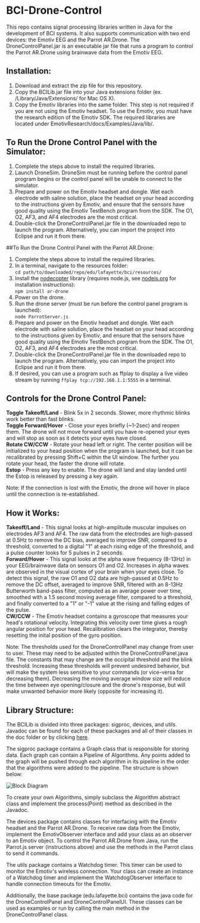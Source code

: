 # BCI-Drone-Control
This repo contains signal processing libraries written in Java for the development of BCI systems.  It also supports communication with two end devices: the Emotiv EEG and the Parrot AR.Drone.  The DroneControlPanel.jar is an executable jar file that runs a program to control the Parrot AR.Drone using brainwave data from the Emotiv EEG.

## Installation:
1. Download and extract the zip file for this repository.
2. Copy the BCILib.jar file into your Java extensions folder (ex. /Library/Java/Extensions/ for Mac OS X).
3. Copy the Emotiv libraries into the same folder.  This step is not required if you are not using the Emotiv headset.  To use the Emotiv, you must have the research edition of the Emotiv SDK.  The required libraries are located under EmotivResearch/docs/Examples/Java/lib/.

## To Run the Drone Control Panel with the Simulator:
1. Complete the steps above to install the required libraries.
2. Launch DroneSim.  DroneSim must be running before the control panel program begins or the control panel will be unable to connect to the simulator.
3. Prepare and power on the Emotiv headset and dongle.  Wet each electrode with saline solution, place the headset on your head according to the instructions given by Emotiv, and ensure that the sensors have good quality using the Emotiv TestBench program from the SDK.  The O1, O2, AF3, and AF4 electrodes are the most critical.
4. Double-click the DroneControlPanel.jar file in the downloaded repo to launch the program.  Alternatively, you can import the project into Eclipse and run it from there.

##To Run the Drone Control Panel with the Parrot AR.Drone:
1. Complete the steps above to install the required libraries.
2. In a terminal, navigate to the resources folder:  
`cd path/to/downloaded/repo/edu/lafayette/bci/resources/`
3. Install the [nodecopter](http://www.nodecopter.com) library (requires node.js, see [nodejs.org](https://nodejs.org) for installation instructions):  
`npm install ar-drone`
4. Power on the drone.
5. Run the drone server (must be run before the control panel program is launched):  
`node ParrotServer.js`
6. Prepare and power on the Emotiv headset and dongle.  Wet each electrode with saline solution, place the headset on your head according to the instructions given by Emotiv, and ensure that the sensors have good quality using the Emotiv TestBench program from the SDK.  The O1, O2, AF3, and AF4 electrodes are the most critical.
7. Double-click the DroneControlPanel.jar file in the downloaded repo to launch the program.  Alternatively, you can import the project into Eclipse and run it from there.
8. If desired, you can use a program such as ffplay to display a live video stream by running `ffplay tcp://192.168.1.1:5555` in a terminal.

## Controls for the Drone Control Panel:
**Toggle Takeoff/Land** - Blink 5x in 2 seconds.  Slower, more rhythmic blinks work better than fast blinks.  
**Toggle Forward/Hover** - Close your eyes briefly (~1-2sec) and reopen them.  The drone will not move forward until you have re-opened your eyes and will stop as soon as it detects your eyes have closed.  
**Rotate CW/CCW** - Rotate your head left or right.  The center position will be initialized to your head position when the program is launched, but it can be recalibrated by pressing Shift+C within the UI window.  The further you rotate your head, the faster the drone will rotate.  
**Estop** - Press any key to enable.  The drone will land and stay landed until the Estop is released by pressing a key again.

Note: If the connection is lost with the Emotiv, the drone will hover in place until the connection is re-established.

## How it Works:
**Takeoff/Land** - This signal looks at high-amplitude muscular impulses on electrodes AF3 and AF4.  The raw data from the electrodes are high-passed at 0.5Hz to remove the DC bias, averaged to improve SNR, compared to a threshold, converted to a digital "1" at each rising edge of the threshold, and a pulse counter looks for 5 pulses in 2 seconds.  
**Forward/Hover** - This signal looks at the alpha wave frequency (8-13Hz) in your EEG/brainwave data on sensors O1 and O2.  Increases in alpha waves are observed in the visual cortex of your brain when your eyes close.  To detect this signal, the raw O1 and O2 data are high-passed at 0.5Hz to remove the DC offset, averaged to improve SNR, filtered with an 8-13Hz Butterworth band-pass filter, computed as an average power over time, smoothed with a 1.5 second moving average filter, compared to a threshold, and finally converted to a "1" or "-1" value at the rising and falling edges of the pulse.  
**CW/CCW** - The Emotiv headset contains a gyroscope that measures your head's rotational velocity.  Integrating this velocity over time gives a rough angular position for your head.  Recalibration clears the integrator, thereby resetting the inital position of the gyro position.  

Note: The thresholds used for the DroneControlPanel may change from user to user.  These may need to be adjusted within the DroneControlPanel.java file.  The constants that may change are the occipital threshold and the blink threshold.  Increasing these thresholds will prevent undesired behavior, but will make the system less sensitive to your commands (or vice-versa for decreasing them).  Decreasing the moving average window size will reduce the time between eye opening/closure and the drone's response, but will make unwanted behavior more likely (opposite for increasing it).

## Library Structure:
The BCILib is divided into three packages: sigproc, devices, and utils.  Javadoc can be found for each of these packages and all of their classes in the doc folder or by clicking [here](http://htmlpreview.github.io/?https://github.com/garrisoh/BCI-Drone-Control/blob/master/doc/index.html).

The sigproc package contains a Graph class that is responsible for storing data.  Each graph can contain a Pipeline of Algorithms.  Any points added to the graph will be pushed through each algorithm in its pipeline in the order that the algorithms were added to the pipeline.  The structure is shown below:

![Block Diagram](https://raw.githubusercontent.com/garrisoh/BCI-Drone-Control/master/BlockDiagram.png)

To create your own Algorithms, simply subclass the Algorithm abstract class and implement the process(Point) method as described in the Javadoc.

The devices package contains classes for interfacing with the Emotiv headset and the Parrot AR.Drone.  To receive raw data from the Emotiv, implement the EmotivObserver interface and add your class as an observer to an Emotiv object.  To control the Parrot AR.Drone from Java, run the Parrot.js server (instructions above) and use the methods in the Parrot class to send it commands.

The utils package contains a Watchdog timer.  This timer can be used to monitor the Emotiv's wireless connection.  Your class can create an instance of a Watchdog timer and implement the WatchdogObserver interface to handle connection timeouts for the Emotiv.

Additionally, the base package (edu.lafayette.bci) contains the java code for the DroneControlPanel and DroneControlPanelUI.  These classes can be used as examples or run by calling the main method in the DroneControlPanel class.
